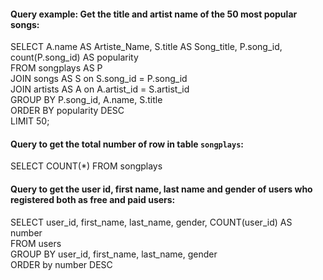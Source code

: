 
#### Query example: Get the title and artist name of the 50 most popular songs: 
SELECT A.name AS Artiste_Name, S.title AS Song_title, P.song_id, count(P.song_id) AS popularity<br />
	FROM songplays AS P<br />
    JOIN songs AS S on S.song_id = P.song_id<br />
    JOIN artists AS A on A.artist_id = S.artist_id<br />
    GROUP BY P.song_id, A.name, S.title<br />
    ORDER BY popularity DESC<br />
LIMIT 50;<br />

#### Query to get the total number of row in table `songplays`:
SELECT COUNT(*) FROM songplays<br />

#### Query to get the user id, first name, last name and gender of users who registered both as free and paid users:
SELECT user_id, first_name, last_name, gender, COUNT(user_id) AS number<br />
	FROM users<br />
    GROUP BY user_id, first_name, last_name, gender<br />
    ORDER by number DESC<br />